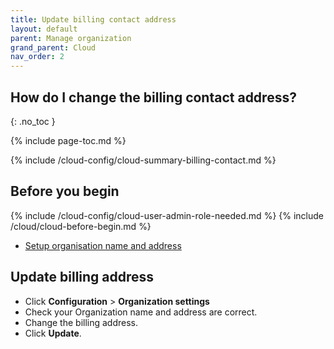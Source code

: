 ```yaml
---
title: Update billing contact address
layout: default
parent: Manage organization
grand_parent: Cloud
nav_order: 2
---
```


## How do I change the billing contact address?
{: .no_toc }

{% include page-toc.md %}

{% include /cloud-config/cloud-summary-billing-contact.md %}

## Before you begin

{% include /cloud-config/cloud-user-admin-role-needed.md %}
{% include /cloud/cloud-before-begin.md %}
* [Setup organisation name and address](/cloud/cloud-configuration/cloud-org-address)

## Update billing address

* Click **Configuration** > **Organization settings**
* Check your Organization name and address are correct.
* Change the billing address.
* Click **Update**.
